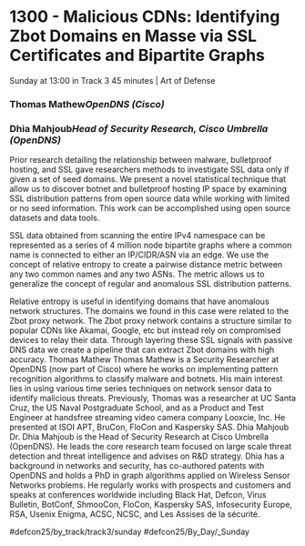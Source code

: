 # 1300 - Malicious CDNs: Identifying Zbot Domains en Masse via SSL Certificates and Bipartite Graphs
Sunday at 13:00 in Track 3
45 minutes | Art of Defense
### Thomas Mathew*OpenDNS (Cisco)*

### Dhia Mahjoub*Head of Security Research, Cisco Umbrella (OpenDNS)*

Prior research detailing the relationship between malware, bulletproof hosting, and SSL gave researchers methods to investigate SSL data only if given a set of seed domains. We present a novel statistical technique that allow us to discover botnet and bulletproof hosting IP space by examining SSL distribution patterns from open source data while working with limited or no seed information. This work can be accomplished using open source datasets and data tools.

SSL data obtained from scanning the entire IPv4 namespace can be represented as a series of 4 million node bipartite graphs where a common name is connected to either an IP/CIDR/ASN via an edge. We use the concept of relative entropy to create a pairwise distance metric between any two common names and any two ASNs. The metric allows us to generalize the concept of regular and anomalous SSL distribution patterns. 

Relative entropy is useful in identifying domains that have anomalous network structures. The domains we found in this case were related to the Zbot proxy network. The Zbot proxy network contains a structure similar to popular CDNs like Akamai, Google, etc but instead rely on compromised devices to relay their data. Through layering these SSL signals with passive DNS data we create a pipeline that can extract Zbot domains with high accuracy.
Thomas Mathew
Thomas Mathew is a Security Researcher at OpenDNS (now part of Cisco) where he works on implementing pattern recognition algorithms to classify malware and botnets. His main interest lies in using various time series techniques on network sensor data to identify malicious threats. Previously, Thomas was a researcher at UC Santa Cruz, the US Naval Postgraduate School, and as a Product and Test Engineer at handsfree streaming video camera company Looxcie, Inc. He presented at ISOI APT, BruCon, FloCon and Kaspersky SAS.
Dhia Mahjoub 
Dr. Dhia Mahjoub is the Head of Security Research at Cisco Umbrella (OpenDNS). He leads the core research team focused on large scale threat detection and threat intelligence and advises on R&D strategy. Dhia has a background in networks and security, has co-authored patents with OpenDNS and holds a PhD in graph algorithms applied on Wireless Sensor Networks problems. He regularly works with prospects and customers and speaks at conferences worldwide including Black Hat, Defcon, Virus Bulletin, BotConf, ShmooCon, FloCon, Kaspersky SAS, Infosecurity Europe, RSA, Usenix Enigma, ACSC, NCSC, and Les Assises de la sécurité.

#defcon25/by_track/track3/sunday #defcon25/By_Day/_Sunday